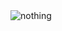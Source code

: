 <img src="https://www.google.com/url?sa=i&url=https%3A%2F%2Fpixabay.com%2Fimages%2Fsearch%2Fnature%2F&psig=AOvVaw2kI0az1HGJzWy-GT4QARVs&ust=1681591035446000&source=images&cd=vfe&ved=0CBEQjRxqFwoTCNCd5vecqv4CFQAAAAAdAAAAABAD" alt="nothing"/>
